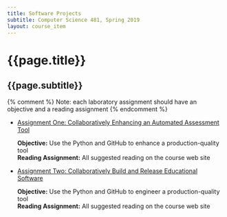 ```yaml
---
title: Software Projects
subtitle: Computer Science 481, Spring 2019
layout: course_item
---
```


# {{page.title}}
## {{page.subtitle}}

{% comment %} Note: each laboratory assignment should have an objective and a reading assignment {% endcomment %}

<ul>

<li><a href="https://github.com/Allegheny-Computer-Science-481-S2019/cs481-S2019-sheets/releases/download/cs481S2019_sheets-2.0.0/cs481S2019_lab01.pdf">Assignment One: Collaboratively Enhancing an Automated Assessment Tool</a> <p><b>Objective:</b> Use the Python and GitHub to enhance a production-quality tool<br><b>Reading Assignment:</b> All suggested reading on the course web site</p>

<li><a href="https://github.com/Allegheny-Computer-Science-481-S2019/cs481-S2019-sheets/releases/download/cs481S2019_sheets-2.0.0/cs481S2019_lab02.pdf">Assignment Two: Collaboratively Build and Release Educational Software</a> <p><b>Objective:</b> Use the Python and GitHub to engineer a production-quality tool<br><b>Reading Assignment:</b> All suggested reading on the course web site</p>

</ul>
